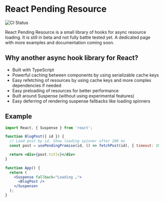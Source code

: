 # React Pending Resource

![CI Status](https://github.com/lennerd/react-pending-resource/workflows/CI/badge.svg)

React Pending Resource is a small library of hooks for async resource loading.
It is still in beta and not fully battle tested yet. A dedicated page with more examples and documentation coming soon.

## Why another async hook library for React?

* Built with TypeScript
* Powerful caching between components by using serializable cache keys
* Easy refetching of resources by using cache keys and more complex dependencies if needed
* Easy preloading of resources for better performance
* Built around Suspense (without using experimental features)
* Easy deferring of rendering suspense fallbacks like loading spinners

## Example

```jsx
import React, { Suspense } from 'react';

function BlogPost({ id }) {
  // Load post by id. Show loading spinner after 200 ms
  const post = usePendingPromise(id, () => fetchPost(id), { timeout: 200 });

  return <div>{post.title}</div>
}

function App() {
  return (
    <Suspense fallback="Loading …">
      <BlogPost />
    </Suspense>
  );
}
```
